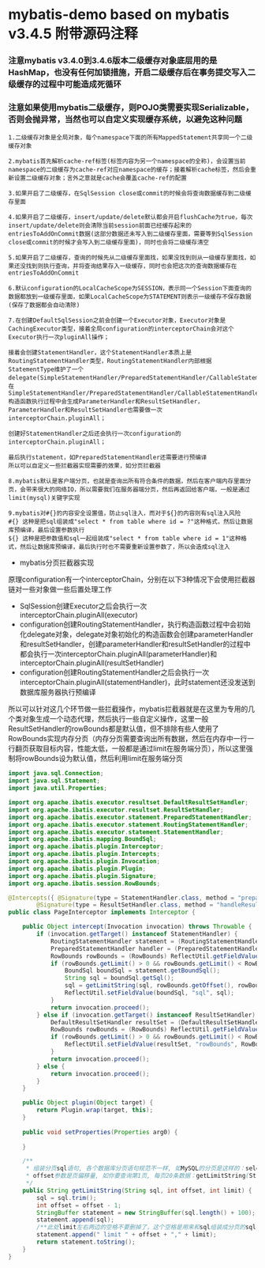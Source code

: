 # mybatis-demo based on mybatis v3.4.5 附带源码注释
### 注意mybatis v3.4.0到3.4.6版本二级缓存对象底层用的是HashMap，也没有任何加锁措施，开启二级缓存后在事务提交写入二级缓存的过程中可能造成死循环
### 注意如果使用mybatis二级缓存，则POJO类需要实现Serializable，否则会抛异常，当然也可以自定义实现缓存系统，以避免这种问题
```
1.二级缓存对象是全局对象，每个namespace下面的所有MappedStatement共享同一个二级缓存对象

2.mybatis首先解析cache-ref标签(标签内容为另一个namespace的全称)，会设置当前namespace的二级缓存为cache-ref对应namespace的缓存；接着解析cache标签，然后会重新设置二级缓存对象；言外之意就是cache会覆盖cache-ref的配置

3.如果开启了二级缓存，在SqlSession close或commit的时候会将查询数据缓存到二级缓存里面

4.如果开启了二级缓存，insert/update/delete默认都会开启flushCache为true，每次insert/update/delete则会清除当前session前面已经缓存起来的entriesToAddOnCommit数据(这部分数据还未写入到二级缓存里面，需要等到SqlSession close或commit的时候才会写入到二级缓存里面)，同时也会将二级缓存清空

5.如果开启了二级缓存，查询的时候先从二级缓存里面找，如果没找到则从一级缓存里面找，如果还没找到则执行查询，并将查询结果存入一级缓存，同时也会把这次的查询数据缓存在entriesToAddOnCommit

6.默认configuration的LocalCacheScope为SESSION，表示同一个Session下面查询的数据都放到一级缓存里面，如果LocalCacheScope为STATEMENT则表示一级缓存不保存数据(保存了数据都会自动清除)

7.在创建DefaultSqlSession之前会创建一个Executor对象，Executor对象是CachingExecutor类型，接着全局configuration的interceptorChain会对这个Executor执行一次pluginAll操作；

接着会创建StatementHandler，这个StatementHandler本质上是RoutingStatementHandler类型，RoutingStatementHandler内部根据StatementType维护了一个delegate(SimpleStatementHandler/PreparedStatementHandler/CallableStatementHandler)，在SimpleStatementHandler/PreparedStatementHandler/CallableStatementHandler构造函数执行过程中会生成ParameterHandler和ResultSetHandler，ParameterHandler和ResultSetHandler也需要做一次interceptorChain.pluginAll；

创建好StatementHandler之后还会执行一次configuration的interceptorChain.pluginAll；

最后执行statement，如PreparedStatementHandler还需要进行预编译
所以可以自定义一些拦截器实现需要的效果，如分页拦截器

8.mybatis默认是客户端分页，也就是查询出所有符合条件的数据，然后在客户端内存里面分页，会带来很大的网络IO，所以需要我们在服务器端分页，然后再返回给客户端，一般是通过limit(mysql)关键字实现

9.mybatis对#{}的内容安全设置值，防止sql注入，而对于${}的内容则有sql注入风险
#{} 这种是把sql组装成"select * from table where id = ?"这种格式，然后让数据库预编译，最后设置参数执行
${} 这种是把参数值和sql一起组装成"select * from table where id = 1"这种格式，然后让数据库预编译，最后执行时也不需要重新设置参数了，所以会造成sql注入
```

- mybatis分页拦截器实现

原理configuration有一个interceptorChain，分别在以下3种情况下会使用拦截器链对一些对象做一些后置处理工作

- SqlSession创建Executor之后会执行一次interceptorChain.pluginAll(executor)
- configuration创建RoutingStatementHandler，执行构造函数过程中会初始化delegate对象，delegate对象初始化的构造函数会创建parameterHandler和resultSetHandler，创建parameterHandler和resultSetHandler的过程中都会执行一次interceptorChain.pluginAll(parameterHandler)和interceptorChain.pluginAll(resultSetHandler)
- configuration创建RoutingStatementHandler之后会执行一次interceptorChain.pluginAll(statementHandler)，此时statement还没发送到数据库服务器执行预编译

所以可以针对这几个环节做一些拦截操作，mybatis拦截器就是在这里为专用的几个类对象生成一个动态代理，然后执行一些自定义操作，这里一般ResultSetHandler的rowBounds都是默认值，但不排除有些人使用了RowBounds实现内存分页（内存分页需要查询出所有数据，然后在内存中一行一行翻页获取目标内容，性能太低，一般都是通过limit在服务端分页），所以这里强制将rowBounds设为默认值，然后利用limit在服务端分页

```java
import java.sql.Connection;
import java.sql.Statement;
import java.util.Properties;

import org.apache.ibatis.executor.resultset.DefaultResultSetHandler;
import org.apache.ibatis.executor.resultset.ResultSetHandler;
import org.apache.ibatis.executor.statement.PreparedStatementHandler;
import org.apache.ibatis.executor.statement.RoutingStatementHandler;
import org.apache.ibatis.executor.statement.StatementHandler;
import org.apache.ibatis.mapping.BoundSql;
import org.apache.ibatis.plugin.Interceptor;
import org.apache.ibatis.plugin.Intercepts;
import org.apache.ibatis.plugin.Invocation;
import org.apache.ibatis.plugin.Plugin;
import org.apache.ibatis.plugin.Signature;
import org.apache.ibatis.session.RowBounds;

@Intercepts({ @Signature(type = StatementHandler.class, method = "prepare", args = { Connection.class, Integer.class }),
		@Signature(type = ResultSetHandler.class, method = "handleResultSets", args = { Statement.class }) })
public class PageInterceptor implements Interceptor {

	public Object intercept(Invocation invocation) throws Throwable {
		if (invocation.getTarget() instanceof StatementHandler) {
			RoutingStatementHandler statement = (RoutingStatementHandler) invocation.getTarget();
			PreparedStatementHandler handler = (PreparedStatementHandler) ReflectUtil.getFieldValue(statement,"delegate");//通过反射工具类获取值，反射工具类百度一大堆
			RowBounds rowBounds = (RowBounds) ReflectUtil.getFieldValue(handler, "rowBounds");
			if (rowBounds.getLimit() > 0 && rowBounds.getLimit() < RowBounds.NO_ROW_LIMIT) {
				BoundSql boundSql = statement.getBoundSql();
				String sql = boundSql.getSql();
				sql = getLimitString(sql, rowBounds.getOffset(), rowBounds.getLimit());
				ReflectUtil.setFieldValue(boundSql, "sql", sql);
			}
			return invocation.proceed();
		} else if (invocation.getTarget() instanceof ResultSetHandler) {
			DefaultResultSetHandler resultSet = (DefaultResultSetHandler) invocation.getTarget();
			RowBounds rowBounds = (RowBounds) ReflectUtil.getFieldValue(resultSet, "rowBounds");
			if (rowBounds.getLimit() > 0 && rowBounds.getLimit() < RowBounds.NO_ROW_LIMIT) {
				ReflectUtil.setFieldValue(resultSet, "rowBounds", RowBounds.DEFAULT);
			}
			return invocation.proceed();
		} else {
			return invocation.proceed();
		}
	}

	public Object plugin(Object target) {
		return Plugin.wrap(target, this);
	}
	
	public void setProperties(Properties arg0) {
		
	}

	/**
	 * 组装分页sql语句, 各个数据库分页语句规范不一样, 如MySQL的分页是这样的：select * from A limit 0,20(limit 0,20表示从第1页开始，每页20条记录)
	 * offset参数是页偏移量, 如你要查询第1页, 每页20条数据：getLimitString(String sql, int 1, int 20), sql就是你的查询语句
	 */
	public String getLimitString(String sql, int offset, int limit) {
		sql = sql.trim();
		int offset = offset - 1;
		StringBuffer statement = new StringBuffer(sql.length() + 100);
		statement.append(sql);
		/**此处limit左右两边的空格不要删掉了，这个空格是用来和sql组装成分页的sql*/
		statement.append(" limit " + offset + "," + limit);
		return statement.toString();
	}
}
```
